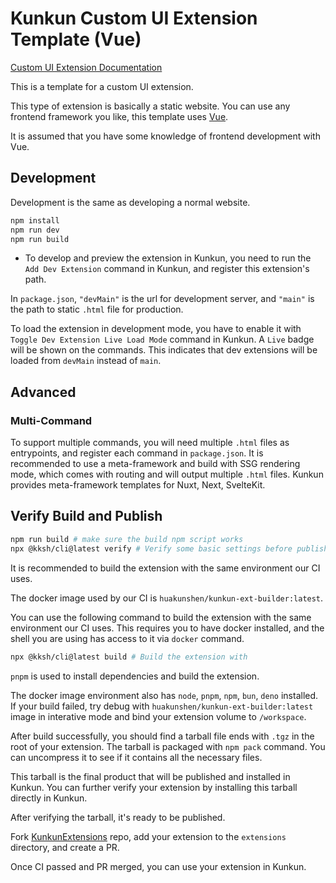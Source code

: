 # Kunkun Custom UI Extension Template (Vue)

[Custom UI Extension Documentation](https://docs.kunkun.sh/extensions/custom-ui-ext/)

This is a template for a custom UI extension.

This type of extension is basically a static website. You can use any frontend framework you like, this template uses [Vue](https://vuejs.org/).

It is assumed that you have some knowledge of frontend development with Vue.

## Development

Development is the same as developing a normal website.

```bash
npm install
npm run dev
npm run build
```

- To develop and preview the extension in Kunkun, you need to run the `Add Dev Extension` command in Kunkun, and register this extension's path.

In `package.json`, `"devMain"` is the url for development server, and `"main"` is the path to static `.html` file for production.

To load the extension in development mode, you have to enable it with `Toggle Dev Extension Live Load Mode` command in Kunkun. A `Live` badge will be shown on the commands. This indicates that dev extensions will be loaded from `devMain` instead of `main`.

## Advanced

### Multi-Command

To support multiple commands, you will need multiple `.html` files as entrypoints, and register each command in `package.json`.
It is recommended to use a meta-framework and build with SSG rendering mode, which comes with routing and will output multiple `.html` files.
Kunkun provides meta-framework templates for Nuxt, Next, SvelteKit.

## Verify Build and Publish

```bash
npm run build # make sure the build npm script works
npx @kksh/cli@latest verify # Verify some basic settings before publishing
```

It is recommended to build the extension with the same environment our CI uses.

The docker image used by our CI is `huakunshen/kunkun-ext-builder:latest`.

You can use the following command to build the extension with the same environment our CI uses.
This requires you to have docker installed, and the shell you are using has access to it via `docker` command.

```bash
npx @kksh/cli@latest build # Build the extension with
```

`pnpm` is used to install dependencies and build the extension.

The docker image environment also has `node`, `pnpm`, `npm`, `bun`, `deno` installed.
If your build failed, try debug with `huakunshen/kunkun-ext-builder:latest` image in interative mode and bind your extension volume to `/workspace`.

After build successfully, you should find a tarball file ends with `.tgz` in the root of your extension.
The tarball is packaged with `npm pack` command. You can uncompress it to see if it contains all the necessary files.

This tarball is the final product that will be published and installed in Kunkun. You can further verify your extension by installing this tarball directly in Kunkun.

After verifying the tarball, it's ready to be published.

Fork [KunkunExtensions](https://github.com/kunkunsh/KunkunExtensions) repo, add your extension to the `extensions` directory, and create a PR.

Once CI passed and PR merged, you can use your extension in Kunkun.
